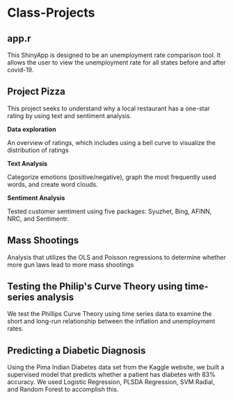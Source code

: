# Class-Projects

## app.r

This ShinyApp is designed to be an unemployment rate comparison tool. It allows the user to view the unemployment rate for all states before and after covid-19.


## Project Pizza

This project seeks to understand why a local restaurant has a one-star rating by using text and sentiment analysis.

**Data exploration** 

An overview of ratings, which includes using a bell curve to visualize the distribution of ratings

**Text Analysis**

Categorize emotions (positive/negative), graph the most frequently used words, and create word clouds.


**Sentiment Analysis**

Tested customer sentiment using five packages: Syuzhet, Bing, AFINN, NRC, and Sentimentr. 


## Mass Shootings

Analysis that utilizes the OLS and Poisson regressions to determine whether more gun laws lead to more mass shootings


## Testing the Philip's Curve Theory using time-series analysis

We test the Phillips Curve Theory using time series data to examine the short and long-run relationship between the inflation and unemployment rates.

## Predicting a Diabetic Diagnosis

Using the Pima Indian Diabetes data set from the Kaggle website, we built a supervised model that predicts whether a patient has diabetes with 83% accuracy. We used Logistic Regression, PLSDA Regression, SVM Radial, and Random Forest to accomplish this.


